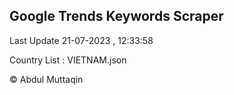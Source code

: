 

## Google Trends Keywords Scraper 
 
Last Update 21-07-2023 , 12:33:58

Country List :
VIETNAM.json



© Abdul Muttaqin 
